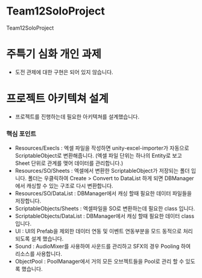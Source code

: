 # Team12SoloProject
Team12SoloProject

# 주특기 심화 개인 과제
 - 도전 관제에 대한 구현은 되어 있지 않습니다.

# 프로젝트 아키텍쳐 설계
 - 프로젝트를 진행하는데 필요한 아키텍쳐를 설계했습니다.

### 핵심 포인트
  - Resources/Execls : 엑셀 파일을 작성하면 unity-excel-importer가 자동으로 ScriptableObject로 변환해줍니다.
    (엑셀 파일 단위는 하나의 Entity로 보고 Sheet 단위로 관계를 맺어 데이터를 관리합니다.)
  - Resources/SO/Sheets : 엑셀에서 변환한 ScriptableObject가 저장되는 폴더 입니다. 폴더는 우클릭하여 Create > Convert to DataList 하게 되면 DBManager에서 캐싱할 수 있는 구조로 다시 변환합니다.
  - Resources/SO/DataList : DBManager에서 캐싱 할때 필요한 데이터 파일들을 저장합니다.
  - ScriptableObjects/Sheets : 엑셀파일을 SO로 변환하는데 필요한 class 입니다.
  - ScriptableObjects/DataList : DBManager에서 캐싱 할때 필요한 데이터 class 입니다.
  - UI : UI의 Prefab을 제외한 데이터 연동 및 이벤트 연동부분을 모드 동적으로 처리되도록 설계 했습니다.
  - Sound : AudioMixer를 사용하여 사운드를 관리하고 SFX의 경우 Pooling 하여 리소스를 사용합니다.
  - ObjectPool : PoolManager에서 거의 모든 오브젝트들을 Pool로 관리 할 수 있도록 했습니다.
